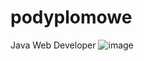 # podyplomowe
Java Web Developer 
![image](https://user-images.githubusercontent.com/115398116/211066092-c29532df-6956-46b0-bbea-471a17b346e3.png)
